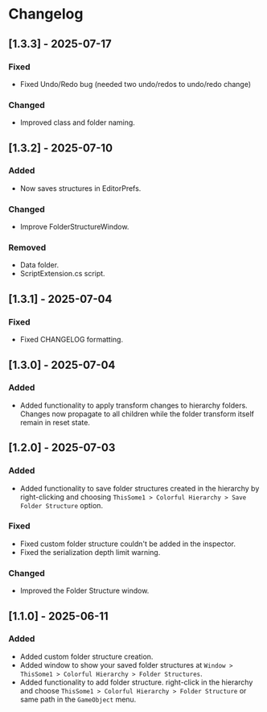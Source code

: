 # Changelog


## [1.3.3] - 2025-07-17

### Fixed
- Fixed Undo/Redo bug (needed two undo/redos to undo/redo change)

### Changed
- Improved class and folder naming.

## [1.3.2] - 2025-07-10

### Added
- Now saves structures in EditorPrefs.

### Changed
- Improve FolderStructureWindow.

### Removed
- Data folder.
- ScriptExtension.cs script.

## [1.3.1] - 2025-07-04

### Fixed
- Fixed CHANGELOG formatting.

## [1.3.0] - 2025-07-04

### Added
- Added functionality to apply transform changes to hierarchy folders. Changes now propagate to all children while the folder transform itself remain in reset state.

## [1.2.0] - 2025-07-03

### Added
- Added functionality to save folder structures created in the hierarchy by right-clicking and choosing `ThisSome1 > Colorful Hierarchy > Save Folder Structure` option.

### Fixed
- Fixed custom folder structure couldn't be added in the inspector.
- Fixed the serialization depth limit warning.

### Changed
- Improved the Folder Structure window.

## [1.1.0] - 2025-06-11

### Added
- Added custom folder structure creation.
- Added window to show your saved folder structures at `Window > ThisSome1 > Colorful Hierarchy > Folder Structures`.
- Added functionality to add folder structure. right-click in the hierarchy and choose `ThisSome1 > Colorful Hierarchy > Folder Structure` or same path in the `GameObject` menu.
